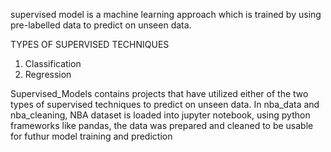 supervised model is a machine learning approach which is trained by using pre-labelled data to predict on unseen data.

TYPES OF SUPERVISED TECHNIQUES
1. Classification
2. Regression

Supervised_Models contains projects that have utilized either of the two types of supervised techniques to predict on unseen data.
In nba_data and nba_cleaning, NBA dataset is loaded into jupyter notebook, using python frameworks like pandas, the data was prepared and cleaned to be usable for futhur model training and prediction
